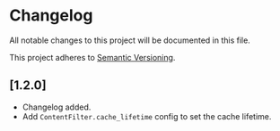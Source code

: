 # Changelog

All notable changes to this project will be documented in this file.

This project adheres to [Semantic Versioning](http://semver.org/).

## [1.2.0]

* Changelog added.
* Add `ContentFilter.cache_lifetime` config to set the cache lifetime.
